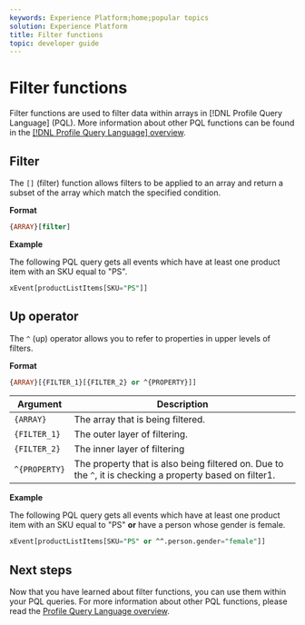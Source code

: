 ```yaml
---
keywords: Experience Platform;home;popular topics
solution: Experience Platform
title: Filter functions
topic: developer guide
---
```


# Filter functions

Filter functions are used to filter data within arrays in [!DNL Profile Query Language] (PQL). More information about other PQL functions can be found in the [[!DNL Profile Query Language] overview](./overview.md).

## Filter 

The `[]` (filter) function allows filters to be applied to an array and return a subset of the array which match the specified condition. 

**Format**

```sql
{ARRAY}[filter]
```

**Example**

The following PQL query gets all events which have at least one product item with an SKU equal to "PS".

```sql
xEvent[productListItems[SKU="PS"]]
```

## Up operator

The `^` (up) operator allows you to refer to properties in upper levels of filters.

**Format**

```sql
{ARRAY}[{FILTER_1}[{FILTER_2} or ^{PROPERTY}]]
```

| Argument | Description |
| -------- | ----------- |
| `{ARRAY}` | The array that is being filtered. |
| `{FILTER_1}` | The outer layer of filtering. |
| `{FILTER_2}` | The inner layer of filtering |
| `^{PROPERTY}` | The property that is also being filtered on. Due to the `^`, it is checking a property based on filter1. |

**Example**

The following PQL query gets all events which have at least one product item with an SKU equal to "PS" **or** have a person whose gender is female.

```sql
xEvent[productListItems[SKU="PS" or ^^.person.gender="female"]]
```

## Next steps

Now that you have learned about filter functions, you can use them within your PQL queries. For more information about other PQL functions, please read the [Profile Query Language overview](./overview.md).  
